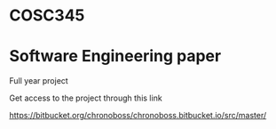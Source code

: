 # COSC345
# Software Engineering paper
Full year project

Get access to the project through this link

https://bitbucket.org/chronoboss/chronoboss.bitbucket.io/src/master/
